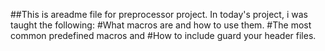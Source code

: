 ##This is areadme file for preprocessor project. In today's project, i was taught the following:
#What  macros are and how to use them.
#The most common predefined macros and 
#How to include guard your header files.
